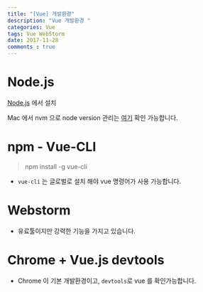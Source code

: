 ```yaml
---
title: "[Vue] 개발환경"
description: "Vue 개발환경 "
categories: Vue
tags: Vue WebStorm
date: 2017-11-28
comments : true
---
```


# Node.js

[Node.js](http://nodejs.org/ko/) 에서 설치

Mac 에서 nvm 으로 node version 관리는 [여기](https://kwakkwakkwak.github.io/javascript/node/2017/11/10/Node-basic.js/) 확인 가능합니다.

# npm - Vue-CLI

> npm install -g vue-cli

* `vue-cli` 는 글로벌로 설치 해야 vue 명령어가 사용 가능합니다.

# Webstorm

* 유료툴이지만 강력한 기능을 가지고 있습니다.

# Chrome + Vue.js devtools

* Chrome 이 기본 개발환경이고, `devtools`로 vue 를 확인가능합니다.
